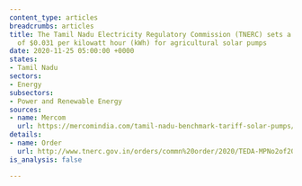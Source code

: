 ```yaml
---
content_type: articles
breadcrumbs: articles
title: The Tamil Nadu Electricity Regulatory Commission (TNERC) sets a benchmark tariff
  of $0.031 per kilowatt hour (kWh) for agricultural solar pumps
date: 2020-11-25 05:00:00 +0000
states:
- Tamil Nadu
sectors:
- Energy
subsectors:
- Power and Renewable Energy
sources:
- name: Mercom
  url: https://mercomindia.com/tamil-nadu-benchmark-tariff-solar-pumps/
details:
- name: Order
  url: http://www.tnerc.gov.in/orders/commn%20order/2020/TEDA-MPNo2of2020.pdf
is_analysis: false

---
```

